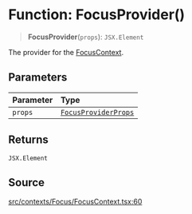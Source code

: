 # Function: FocusProvider()

> **FocusProvider**(`props`): `JSX.Element`

The provider for the [FocusContext](../variables/FocusContext.md).

## Parameters

| Parameter | Type |
| :------ | :------ |
| `props` | [`FocusProviderProps`](../type-aliases/FocusProviderProps.md) |

## Returns

`JSX.Element`

## Source

[src/contexts/Focus/FocusContext.tsx:60](https://github.com/gpbl/react-day-picker/blob/a604fd23887c832117da414a9c63b1b84efb97d9/src/contexts/Focus/FocusContext.tsx#L60)
